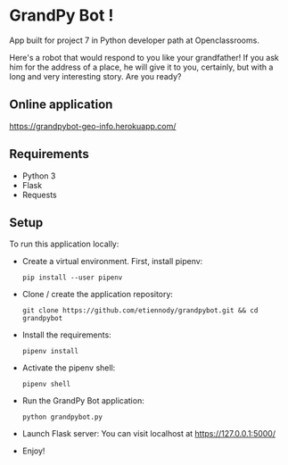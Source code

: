 # GrandPy Bot !
App built for project 7 in Python developer path at Openclassrooms.

Here's a robot that would respond to you like your grandfather! If you ask him for the address of a place, he will give it to you, certainly, but with a long and very interesting story. Are you ready?

## Online application
https://grandpybot-geo-info.herokuapp.com/

## Requirements
* Python 3
* Flask
* Requests

## Setup
To run this application locally:

* Create a virtual environment. First, install pipenv:
    ```
    pip install --user pipenv
    ```

* Clone / create the application repository:
    ```
    git clone https://github.com/etiennody/grandpybot.git && cd grandpybot
    ````

* Install the requirements:
    ```
    pipenv install
    ```

* Activate the pipenv shell:
    ```
    pipenv shell
    ```

* Run the GrandPy Bot application:
    ````
    python grandpybot.py

    ````

* Launch Flask server:
You can visit localhost at https://127.0.0.1:5000/

* Enjoy!